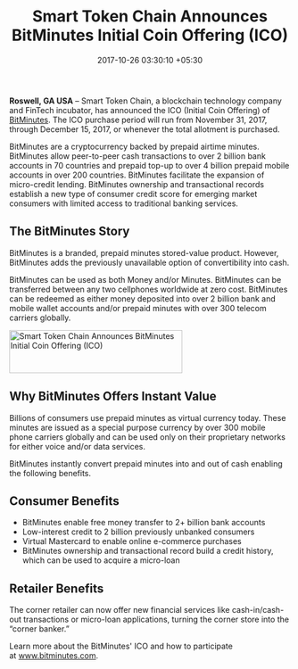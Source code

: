 ﻿---
title: Smart Token Chain Announces BitMinutes Initial Coin Offering (ICO)
date: 2017-10-26 03:30:10 +05:30
categories:
- Blockchain
- Fintech
- News
tags:
- Asia
- Europe
- news
- US
layout: post
type: post
status: publish
category:
- Blockchain
- Fintech
- News
Markets:
- Asia
- Europe
- news
- US
Person: MEDICI Team
---

<p><b>Roswell, GA USA</b> – Smart Token Chain, a blockchain technology company and FinTech incubator, has announced the ICO (Initial Coin Offering) of <a href="https://www.bitminutes.com/">BitMinutes</a>. The ICO purchase period will run from November 31, 2017, through December 15, 2017, or whenever the total allotment is purchased. </p>
<p>BitMinutes are a cryptocurrency backed by prepaid airtime minutes. BitMinutes allow peer-to-peer cash transactions to over 2 billion bank accounts in 70 countries and prepaid top-up to over 4 billion prepaid mobile accounts in over 200 countries. BitMinutes facilitate the expansion of micro-credit lending. BitMinutes ownership and transactional records establish a new type of consumer credit score for emerging market consumers with limited access to traditional banking services.</p>
<h2>The BitMinutes Story</h2>
<p>BitMinutes is a branded, prepaid minutes stored-value product. However, BitMinutes adds the previously unavailable option of convertibility into cash. </p>
<p>BitMinutes can be used as both Money and/or Minutes. BitMinutes can be transferred between any two cellphones worldwide at zero cost. BitMinutes can be redeemed as either money deposited into over 2 billion bank and mobile wallet accounts and/or prepaid minutes with over 300 telecom carriers globally.</p>
<p><img class="aligncenter size-full wp-image-28280" src="https://s3-us-west-2.amazonaws.com/go-medici/uploads/2017/10/bit.png" alt="Smart Token Chain Announces BitMinutes Initial Coin Offering (ICO)" width="310" height="77" /></p>
<h2>Why BitMinutes Offers Instant Value</h2>
<p>Billions of consumers use prepaid minutes as virtual currency today. These minutes are issued as a special purpose currency by over 300 mobile phone carriers globally and can be used only on their proprietary networks for either voice and/or data services. </p>
<p>BitMinutes instantly convert prepaid minutes into and out of cash enabling the following benefits.</p>
<h2>Consumer Benefits</h2>
<ul>
<li style="font-weight: 400;">BitMinutes enable free money transfer to 2+ billion bank accounts</li>
<li style="font-weight: 400;">Low-interest credit to 2 billion previously unbanked consumers </li>
<li style="font-weight: 400;">Virtual Mastercard to enable online e-commerce purchases</li>
<li style="font-weight: 400;">BitMinutes ownership and transactional record build a credit history, which can be used to acquire a micro-loan</li>
</ul>
<h2>Retailer Benefits</h2>
<p>The corner retailer can now offer new financial services like cash-in/cash-out transactions or micro-loan applications, turning the corner store into the “corner banker.”</p>
<p>Learn more about the BitMinutes' ICO and how to participate at <a href="http://www.bitminutes.com">www.bitminutes.com</a>.</p>
